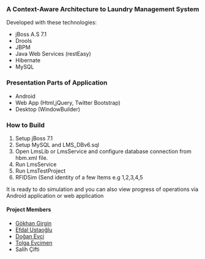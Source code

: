 ### A Context-Aware Architecture to Laundry Management System

Developed with these technologies:
* jBoss A.S 7.1
* Drools
* JBPM
* Java Web Services (restEasy)
* Hibernate
* MySQL

### Presentation Parts of Application

* Android
* Web App (Html,jQuery, Twitter Bootstrap)
* Desktop (WindowBuilder)

### How to Build

1) Setup jBoss 7.1
2) Setup MySQL and LMS_DBv6.sql 
3) Open LmsLib or LmsService and configure database connection from hbm.xml file.
4) Run LmsService
5) Run LmsTestProject
6) RFIDSim (Send identity of a few Items e.g 1,2,3,4,5

It is ready to do simulation and you can also view progress of operations via Android application or web application

#### Project Members

* [Gökhan Girgin]
* [Efdal Ustaoğlu]
* [Doğan Evci]
* [Tolga Evcimen]
* Salih Çifti

[Gökhan Girgin]: <https://github.com/gokhangirgin>
[Efdal Ustaoğlu]: <https://github.com/efdalustaoglu>
[Doğan Evci]: <https://github.com/doganevci>
[Tolga Evcimen]: <https://github.com/tolgaevcimen>
